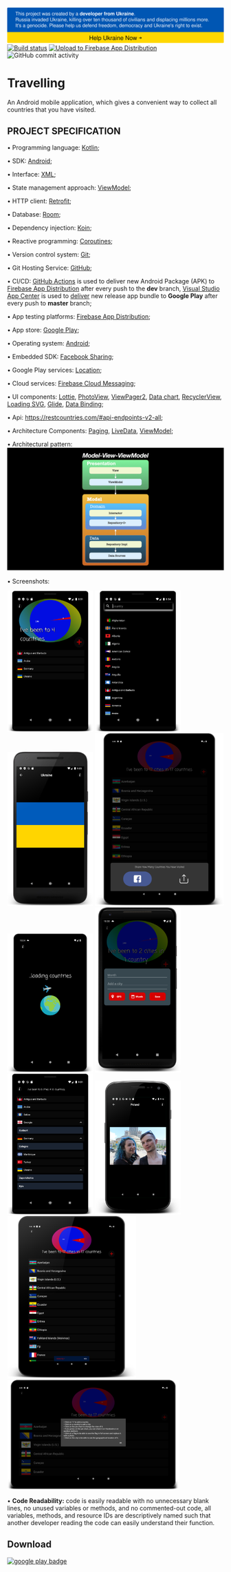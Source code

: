 [![Stand With Ukraine](https://raw.githubusercontent.com/vshymanskyy/StandWithUkraine/main/banner-direct-single.svg)](https://stand-with-ukraine.pp.ua)
[![Build status](https://build.appcenter.ms/v0.1/apps/6ef58ca2-721c-4622-bfe7-336d4c6d7d01/branches/master/badge)](https://appcenter.ms)
[![Upload to Firebase App Distribution](https://github.com/Turskyi/Travelling/actions/workflows/android_ci.yml/badge.svg?branch=dev&event=push)](https://github.com/Turskyi/Travelling/actions/workflows/android_ci.yml)
<img alt="GitHub commit activity" src="https://img.shields.io/github/commit-activity/m/Turskyi/travelling">

# Travelling

An Android mobile application, which gives a convenient way to collect all countries that you have
visited.

## PROJECT SPECIFICATION

• Programming language: [Kotlin](https://kotlinlang.org/);

• SDK: [Android](https://developer.android.com/studio/intro);

• Interface: [XML](https://developer.android.com/guide/topics/ui/declaring-layout);

• State management approach:
[ViewModel](https://developer.android.com/reference/androidx/lifecycle/ViewModel);

• HTTP client: [Retrofit](https://square.github.io/retrofit/);

• Database: [Room](https://developer.android.com/training/data-storage/room);

• Dependency injection: [Koin](https://insert-koin.io/docs/reference/introduction);

• Reactive programming: [Coroutines](https://developer.android.com/kotlin/coroutines);

• Version control system: [Git](https://git-scm.com);

• Git Hosting Service: [GitHub](https://github.com);

• CI/CD: [GitHub Actions](https://docs.github.com/en/actions) is used to deliver new Android
Package (APK) to [Firebase App Distribution](https://firebase.google.com/docs/app-distribution)
after every push to the **dev** branch,
[Visual Studio App Center](https://docs.microsoft.com/en-us/appcenter/) is used to
[deliver](https://appcenter.ms/users/Turskyi/apps/Travelling/build/branches/master) new release
app bundle to **Google Play** after every push to **master** branch;

• App testing platforms:
[Firebase App Distribution](https://appdistribution.firebase.dev/i/c6a7f44dbe6de66d);

• App store: [Google Play](https://play.google.com/store/apps/details?id=ua.turskyi.travelling);

• Operating system: [Android](https://www.android.com/);

• Embedded SDK: [Facebook Sharing](https://developers.facebook.com/docs/sharing/android);

• Google Play services: [Location](https://developer.android.com/training/location);

• Cloud services: [Firebase Cloud Messaging](https://firebase.google.com/docs/cloud-messaging);

• UI components:
[Lottie](https://lottiefiles.com/what-is-lottie),
[PhotoView](https://github.com/Baseflow/PhotoView),
[ViewPager2](https://developer.android.com/jetpack/androidx/releases/viewpager2),
[Data chart](https://weeklycoding.com/mpandroidchart/),
[RecyclerView](http://www.recyclerview.org/),
[Loading SVG](https://github.com/corouteam/GlideToVectorYou),
[Glide](https://bumptech.github.io/glide/),
[Data Binding](https://developer.android.com/topic/libraries/data-binding);

• Api: https://restcountries.com/#api-endpoints-v2-all;

• Architecture Components:
[Paging](https://developer.android.com/topic/libraries/architecture/paging),
[LiveData](https://developer.android.com/topic/libraries/architecture/livedata),
[ViewModel](https://developer.android.com/topic/libraries/architecture/viewmodel);

• Architectural pattern:
<br>
<a href="https://en.wikipedia.org/wiki/Model%E2%80%93view%E2%80%93viewmodel">
<img src="documentation/android_model_view_viewmodel.jpeg" width="800" >
</a>
</br>

• Screenshots:
<!--suppress CheckImageSize -->
<img src="screenshots/device-2020-06-05-085243.png" width="200"  alt="Screenshot of home page">
<img src="screenshots/device-2020-06-05-085456.png" width="200"  alt="Screenshot of a page with list of countries">
<img src="screenshots/device-2020-06-05-090524.png" width="200"  alt="Screenshot of a page with a flag">
<img src="screenshots/device-2020-06-28-164528.png" width="300"  alt="Screenshot of a home page with a bottom sheet">
<img src="screenshots/device-2020-10-18-103522.png" width="200"  alt="Screenshot of a home page with the loading indicator">
<img src="screenshots/device-2020-10-18-103111.png" width="200"  alt="Screenshot of a dialog">
<img src="screenshots/device-2020-06-05-090129.png" width="200"  alt="Screenshot">
<img src="screenshots/device-2020-06-05-091508.png" width="200"  alt="Screenshot of a page with my photo">
<img src="screenshots/device-2020-06-05-094730.png" width="300"  alt="Screenshot of a tablet with the list of countries">
<img src="screenshots/device-2020-06-28-162902.png" width="400"  alt="Screenshot of an info dialog">

• **Code Readability:** code is easily readable with no unnecessary blank lines, no unused variables
or methods, and no commented-out code, all variables, methods, and resource IDs are descriptively
named such that another developer reading the code can easily understand their function.

## Download

<a href="https://play.google.com/store/apps/details?id=ua.turskyi.travelling" target="_blank">
<img src="https://play.google.com/intl/en_gb/badges/static/images/badges/en_badge_web_generic.png" width=240  alt="google play badge"/>
</a>
